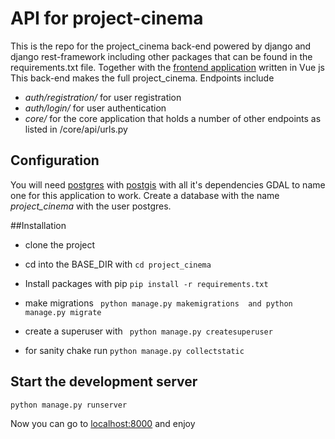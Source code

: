 # API for project-cinema
This is the repo for the project_cinema back-end powered by django and django rest-framework
including other packages that can be found in the requirements.txt file. Together with the [frontend
application]() written in Vue js This back-end makes the full project_cinema. Endpoints include
* _auth/registration/_ for user registration
* _auth/login/_ for user authentication
* _core/_ for the core application that holds a number of other endpoints as listed in /core/api/urls.py

## Configuration
You will need [postgres](https://www.postgresql.org/) with [postgis](https://postgis.net/) with all it's dependencies GDAL to name one
for this application to work. Create a database with the name _project_cinema_ with the user postgres.

##Installation
* clone the project
  
* cd into the BASE_DIR with
  ```cd project_cinema```
* Install packages with pip
```pip install -r requirements.txt```
  
* make migrations 
``` python manage.py makemigrations  and python manage.py migrate```
  
* create a superuser with
``` python manage.py createsuperuser```
  
* for sanity chake run 
```python manage.py collectstatic```

## Start the development server
``python manage.py runserver``

Now you can go to [localhost:8000](https://127.0.0.1:8000) and enjoy
